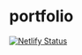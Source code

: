 # portfolio
[![Netlify Status](https://api.netlify.com/api/v1/badges/c2988681-b915-4df9-8586-bd63926f6d16/deploy-status)](https://app.netlify.com/sites/portfoliodiegot4l/deploys)
